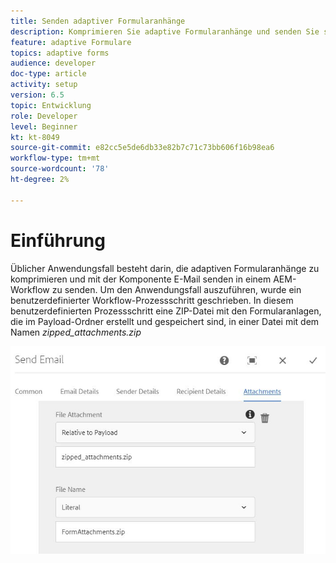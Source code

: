 ```yaml
---
title: Senden adaptiver Formularanhänge
description: Komprimieren Sie adaptive Formularanhänge und senden Sie sie mit der Komponente E-Mail senden .
feature: adaptive Formulare
topics: adaptive forms
audience: developer
doc-type: article
activity: setup
version: 6.5
topic: Entwicklung
role: Developer
level: Beginner
kt: kt-8049
source-git-commit: e82cc5e5de6db33e82b7c71c73bb606f16b98ea6
workflow-type: tm+mt
source-wordcount: '78'
ht-degree: 2%

---
```



# Einführung



Üblicher Anwendungsfall besteht darin, die adaptiven Formularanhänge zu komprimieren und mit der Komponente E-Mail senden in einem AEM-Workflow zu senden. Um den Anwendungsfall auszuführen, wurde ein benutzerdefinierter Workflow-Prozessschritt geschrieben. In diesem benutzerdefinierten Prozessschritt eine ZIP-Datei mit den Formularanlagen, die im Payload-Ordner erstellt und gespeichert sind, in einer Datei mit dem Namen *zipped_attachments.zip*

![send-form-attachments](assets/send-form-attachments.JPG)



